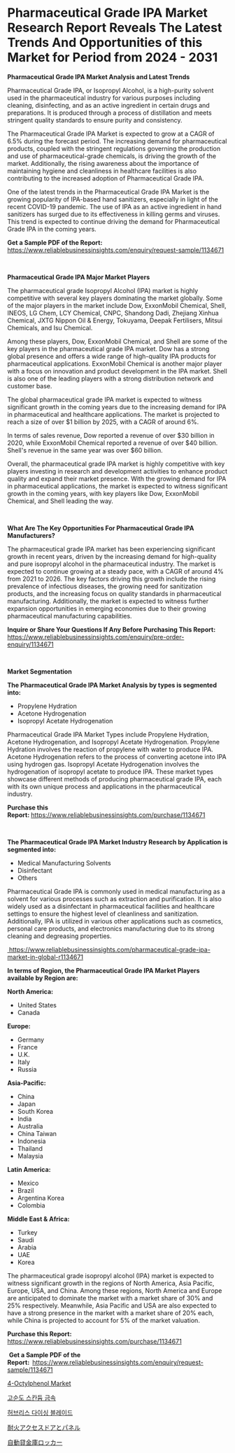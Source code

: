 <p><h1>Pharmaceutical Grade IPA Market Research Report Reveals The Latest Trends And Opportunities of this Market for Period from 2024 - 2031</h1></p><p><strong>Pharmaceutical Grade IPA Market Analysis and Latest Trends</strong></p>
<p><p>Pharmaceutical Grade IPA, or Isopropyl Alcohol, is a high-purity solvent used in the pharmaceutical industry for various purposes including cleaning, disinfecting, and as an active ingredient in certain drugs and preparations. It is produced through a process of distillation and meets stringent quality standards to ensure purity and consistency.</p><p>The Pharmaceutical Grade IPA Market is expected to grow at a CAGR of 6.5% during the forecast period. The increasing demand for pharmaceutical products, coupled with the stringent regulations governing the production and use of pharmaceutical-grade chemicals, is driving the growth of the market. Additionally, the rising awareness about the importance of maintaining hygiene and cleanliness in healthcare facilities is also contributing to the increased adoption of Pharmaceutical Grade IPA.</p><p>One of the latest trends in the Pharmaceutical Grade IPA Market is the growing popularity of IPA-based hand sanitizers, especially in light of the recent COVID-19 pandemic. The use of IPA as an active ingredient in hand sanitizers has surged due to its effectiveness in killing germs and viruses. This trend is expected to continue driving the demand for Pharmaceutical Grade IPA in the coming years.</p></p>
<p><strong>Get a Sample PDF of the Report:&nbsp;</strong> <a href="https://www.reliablebusinessinsights.com/enquiry/request-sample/1134671">https://www.reliablebusinessinsights.com/enquiry/request-sample/1134671</a></p>
<p>&nbsp;</p>
<p><strong>Pharmaceutical Grade IPA Major Market Players</strong></p>
<p><p>The pharmaceutical grade Isopropyl Alcohol (IPA) market is highly competitive with several key players dominating the market globally. Some of the major players in the market include Dow, ExxonMobil Chemical, Shell, INEOS, LG Chem, LCY Chemical, CNPC, Shandong Dadi, Zhejiang Xinhua Chemical, JXTG Nippon Oil & Energy, Tokuyama, Deepak Fertilisers, Mitsui Chemicals, and Isu Chemical.</p><p>Among these players, Dow, ExxonMobil Chemical, and Shell are some of the key players in the pharmaceutical grade IPA market. Dow has a strong global presence and offers a wide range of high-quality IPA products for pharmaceutical applications. ExxonMobil Chemical is another major player with a focus on innovation and product development in the IPA market. Shell is also one of the leading players with a strong distribution network and customer base.</p><p>The global pharmaceutical grade IPA market is expected to witness significant growth in the coming years due to the increasing demand for IPA in pharmaceutical and healthcare applications. The market is projected to reach a size of over $1 billion by 2025, with a CAGR of around 6%.</p><p>In terms of sales revenue, Dow reported a revenue of over $30 billion in 2020, while ExxonMobil Chemical reported a revenue of over $40 billion. Shell's revenue in the same year was over $60 billion.</p><p>Overall, the pharmaceutical grade IPA market is highly competitive with key players investing in research and development activities to enhance product quality and expand their market presence. With the growing demand for IPA in pharmaceutical applications, the market is expected to witness significant growth in the coming years, with key players like Dow, ExxonMobil Chemical, and Shell leading the way.</p></p>
<p>&nbsp;</p>
<p><strong>What Are The Key Opportunities For Pharmaceutical Grade IPA Manufacturers?</strong></p>
<p><p>The pharmaceutical grade IPA market has been experiencing significant growth in recent years, driven by the increasing demand for high-quality and pure isopropyl alcohol in the pharmaceutical industry. The market is expected to continue growing at a steady pace, with a CAGR of around 4% from 2021 to 2026. The key factors driving this growth include the rising prevalence of infectious diseases, the growing need for sanitization products, and the increasing focus on quality standards in pharmaceutical manufacturing. Additionally, the market is expected to witness further expansion opportunities in emerging economies due to their growing pharmaceutical manufacturing capabilities.</p></p>
<p><strong>Inquire or Share Your Questions If Any Before Purchasing This Report:</strong> <a href="https://www.reliablebusinessinsights.com/enquiry/pre-order-enquiry/1134671">https://www.reliablebusinessinsights.com/enquiry/pre-order-enquiry/1134671</a></p>
<p>&nbsp;</p>
<p><strong>Market Segmentation</strong></p>
<p><strong>The Pharmaceutical Grade IPA Market Analysis by types is segmented into:</strong></p>
<p><ul><li>Propylene Hydration</li><li>Acetone Hydrogenation</li><li>Isopropyl Acetate Hydrogenation</li></ul></p>
<p><p>Pharmaceutical Grade IPA Market Types include Propylene Hydration, Acetone Hydrogenation, and Isopropyl Acetate Hydrogenation. Propylene Hydration involves the reaction of propylene with water to produce IPA. Acetone Hydrogenation refers to the process of converting acetone into IPA using hydrogen gas. Isopropyl Acetate Hydrogenation involves the hydrogenation of isopropyl acetate to produce IPA. These market types showcase different methods of producing pharmaceutical grade IPA, each with its own unique process and applications in the pharmaceutical industry.</p></p>
<p><strong>Purchase this Report:&nbsp;</strong><a href="https://www.reliablebusinessinsights.com/purchase/1134671">https://www.reliablebusinessinsights.com/purchase/1134671</a></p>
<p>&nbsp;</p>
<p><strong>The Pharmaceutical Grade IPA Market Industry Research by Application is segmented into:</strong></p>
<p><ul><li>Medical Manufacturing Solvents</li><li>Disinfectant</li><li>Others</li></ul></p>
<p><p>Pharmaceutical Grade IPA is commonly used in medical manufacturing as a solvent for various processes such as extraction and purification. It is also widely used as a disinfectant in pharmaceutical facilities and healthcare settings to ensure the highest level of cleanliness and sanitization. Additionally, IPA is utilized in various other applications such as cosmetics, personal care products, and electronics manufacturing due to its strong cleaning and degreasing properties.</p></p>
<p><a href="https://www.reliablebusinessinsights.com/pharmaceutical-grade-ipa-market-in-global-r1134671">&nbsp;https://www.reliablebusinessinsights.com/pharmaceutical-grade-ipa-market-in-global-r1134671</a></p>
<p><strong>In terms of Region, the Pharmaceutical Grade IPA Market Players available by Region are:</strong></p>
<p>
    <p> <strong> North America: </strong>
        <ul>
            <li>United States</li>
            <li>Canada</li>
        </ul>
        </p> 
    <p> <strong> Europe: </strong>
        <ul>
            <li>Germany</li>
            <li>France</li>
            <li>U.K.</li>
            <li>Italy</li>
            <li>Russia</li>
        </ul>
        </p> 
    <p> <strong> Asia-Pacific: </strong>
        <ul>
            <li>China</li>
            <li>Japan</li>
            <li>South Korea</li>
            <li>India</li>
            <li>Australia</li>
            <li>China Taiwan</li>
            <li>Indonesia</li>
            <li>Thailand</li>
            <li>Malaysia</li>
        </ul>
        </p> 
    <p> <strong> Latin America: </strong>
        <ul>
            <li>Mexico</li>
            <li>Brazil</li>
            <li>Argentina Korea</li>
            <li>Colombia</li>
        </ul>
        </p> 
    <p> <strong> Middle East & Africa: </strong>
        <ul>
            <li>Turkey</li>
            <li>Saudi</li>
            <li>Arabia</li>
            <li>UAE</li>
            <li>Korea</li>
        </ul>
    </p>
    </p>
<p><p>The pharmaceutical grade isopropyl alcohol (IPA) market is expected to witness significant growth in the regions of North America, Asia Pacific, Europe, USA, and China. Among these regions, North America and Europe are anticipated to dominate the market with a market share of 30% and 25% respectively. Meanwhile, Asia Pacific and USA are also expected to have a strong presence in the market with a market share of 20% each, while China is projected to account for 5% of the market valuation.</p></p>
<p><strong>Purchase this Report: </strong><a href="https://www.reliablebusinessinsights.com/purchase/1134671">https://www.reliablebusinessinsights.com/purchase/1134671</a></p>
<p>&nbsp;<strong>Get a Sample PDF of the Report:&nbsp;&nbsp;</strong><a href="https://www.reliablebusinessinsights.com/enquiry/request-sample/1134671">https://www.reliablebusinessinsights.com/enquiry/request-sample/1134671</a></p>
<p><strong></strong></p>
<p><p><a href="https://github.com/marthawweekle/Market-Research-Report-List-1/blob/main/4-octylphenol-market.md">4-Octylphenol Market</a></p><p><a href="https://github.com/airdroplover110/Market-Research-Report-List-1/blob/main/376424297730.md">고순도 스칸듐 금속</a></p><p><a href="https://github.com/nhaiquang84/Market-Research-Report-List-1/blob/main/916344797729.md">허브리스 다이싱 블레이드</a></p><p><a href="https://github.com/roulaayoub-saad/Market-Research-Report-List-1/blob/main/5866716104247.md">耐火アクセスドアとパネル</a></p><p><a href="https://github.com/schmahlson/Market-Research-Report-List-2/blob/main/9489124104248.md">自動貸金庫ロッカー</a></p></p>